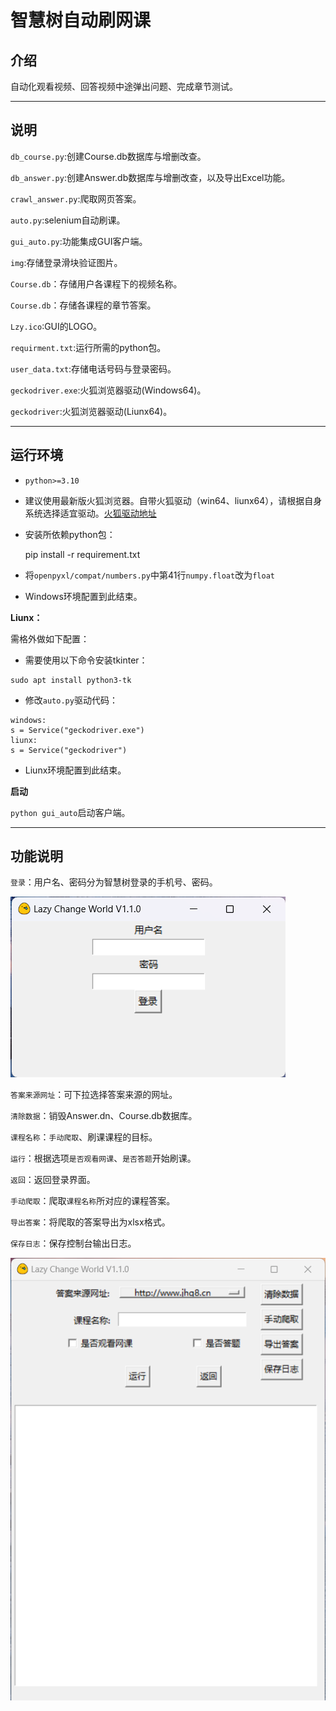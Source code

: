 # 智慧树自动刷网课

## 介绍

自动化观看视频、回答视频中途弹出问题、完成章节测试。

---

## 说明

`db_course.py`:创建Course.db数据库与增删改查。

`db_answer.py`:创建Answer.db数据库与增删改查，以及导出Excel功能。

`crawl_answer.py`:爬取网页答案。

`auto.py`:selenium自动刷课。

`gui_auto.py`:功能集成GUI客户端。

`img`:存储登录滑块验证图片。

`Course.db`：存储用户各课程下的视频名称。

`Course.db`：存储各课程的章节答案。

`Lzy.ico`:GUI的LOGO。

`requirment.txt`:运行所需的python包。

`user_data.txt`:存储电话号码与登录密码。

`geckodriver.exe`:火狐浏览器驱动(Windows64)。

`geckodriver`:火狐浏览器驱动(Liunx64)。

---

## 运行环境

- `python>=3.10`

- 建议使用最新版火狐浏览器。自带火狐驱动（win64、liunx64），请根据自身系统选择适宜驱动。[火狐驱动地址](https://github.com/mozilla/geckodriver/releases)


- 安装所依赖python包：


	pip install -r requirement.txt

- 将`openpyxl/compat/numbers.py`中第41行`numpy.float`改为`float`
- Windows环境配置到此结束。

**Liunx：**

需格外做如下配置：

- 需要使用以下命令安装tkinter：

```
sudo apt install python3-tk
```

- 修改`auto.py`驱动代码：

```
windows:
s = Service("geckodriver.exe")
liunx:
s = Service("geckodriver")
```

- Liunx环境配置到此结束。

**启动**

`python gui_auto`启动客户端。

---

## 功能说明

`登录`：用户名、密码分为智慧树登录的手机号、密码。

![image-20231103111341236](/image-20231103111341236.png)

`答案来源网址`：可下拉选择答案来源的网址。

`清除数据`：销毁Answer.dn、Course.db数据库。

`课程名称`：`手动爬取`、刷课课程的目标。

`运行`：根据选项`是否观看网课`、`是否答题`开始刷课。

`返回`：返回登录界面。

`手动爬取`：爬取`课程名称`所对应的课程答案。

`导出答案`：将爬取的答案导出为xlsx格式。

`保存日志`：保存控制台输出日志。

![image-20231103111944373](/image-20231103111944373.png)
